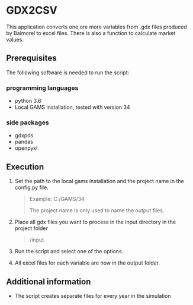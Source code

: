 # GDX2CSV

This application converts one ore more variables from .gdx files produced by Balmorel to excel files.
There is also a function to calculate market values.

## Prerequisites

The following software is needed to run the script:

### programming languages
- python 3.6
- Local GAMS installation, tested with version 34

### side packages
- gdxpds
- pandas
- openpyxl

## Execution

1. Set the path to the local gams installation and the project name in the config.py file.
	> Example: C:/GAMS/34
	>
	> The project name is only used to name the output files.
	
2. Place all gdx files you want to process in the input directory in the project folder
	> /input
	
3. Run the script and select one of the options.

4. All excel files for each variable are now in the output folder.

## Additional information
- The script creates separate files for every year in the simulation
